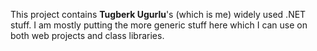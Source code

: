 This project contains **Tugberk Ugurlu**'s (which is me) widely used .NET stuff. I am mostly putting the more generic stuff here which I can use on both web projects and class libraries.